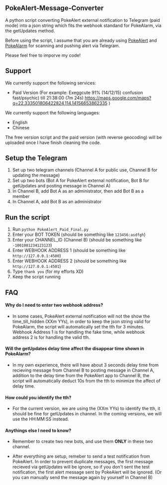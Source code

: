 ## PokeAlert-Message-Converter
A python script converting PokeAlert external notification to Telegram (paid mode) into a json string which fits the webhook standand for PokeAlarm, via the getUpdates method.

Before using the script, I assume that you are already using [PokeAlert](https://github.com/PokeAlert/PokeAlert) and [PokeAlarm](https://github.com/kvangent/PokeAlarm) for scanning and pushing alert via Telegram.

Please feel free to imporve my code!

## Support
We currently support the following services:
* Paid Version (For example: Exeggcute 91% (14/12/15) confusion fast/psychic) till 21:38:00 (7m 24s) https://maps.google.com/maps?q=22.333501806422824,114.14156653862335 )

We currently support the following languages:
* English
* Chinese

The free version script and the paid version (with reverse geocoding) will be uploaded once I have finish cleaning the code.

## Setup the Telegram
1. Set up two telegram channels (Channel A for public use, Channel B for updating the message)
2. Set up two bots (Bot A for PokeAlert external notification, Bot B for getUpdates and posting message in Channel A)
3. In Channel B, add Bot A as an administrator, then add Bot B as a member
4. In Channel A, add Bot B as an administrator

## Run the script
1. Run `python PokeAlert_Paid_Final.py`
2. Enter your BOT TOKEN (should be something like `123456:asdfgh`)
3. Enter your CHANNEL_ID (Channel B) (should be something like `-1001081234123123`)
4. Enter WEBHOOK ADDRESS 1 (should be something like `http://127.0.0.1:4500`)
5. Enter WEBHOOK ADDRESS 2 (should be something like `http://127.0.0.1:4501`)
6. Type `thank you` (for my efforts XD)
7. Keep the script running

## FAQ

#### Why do I need to enter two webhook address?

* In some cases, PokeAlert external notification will not the show the time_till_hidden (XXm YYs), in order to keep the json string valid for PokeAlarm, the script will automatically set the tth for 3 minutes. Webhook Address 1 is for handling the fake time, while webhook address 2 is for handling the valid tth.

#### Will the getUpdates delay time affect the disappear time shown in PokeAlarm?

* In my own experience, there will have about 3 seconds delay time from recieving message from Channel B to posting message in Channel A, addition to the delay time from the PokeAlert app to Channel B, the script will automatically deduct 10s from the tth to minimize the affect of delay time.

#### How could you identify the tth?

* For the current version, we are using the (XXm YYs) to identify the tth, it should be fine for getUpdates in channel. In the coming versions, we will use the HH:MM:SS instead.

#### Anythings else I need to know?

* Remember to create two new bots, and use them **ONLY** in these two channel.

* After everything are setup, remeber to send a test notification from PokeAlert. In order to prevent duplicate messages, the first message recieved via getUpdates will be ignore, so if you don't sent the test notification, the first alert message sent by PokeAlert will be ignored. (Or you can manually send the message again by yourself in Channel B)
